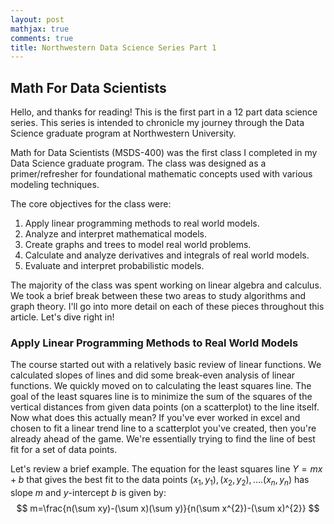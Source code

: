```yaml
---
layout: post
mathjax: true
comments: true
title: Northwestern Data Science Series Part 1
---
```

## Math For Data Scientists
Hello, and thanks for reading!  This is the first part in a 12 part data science series.  This series is intended to chronicle my journey through the Data Science graduate program at Northwestern University.

Math for Data Scientists (MSDS-400) was the first class I completed in my Data Science graduate program.  The class was designed as a primer/refresher for foundational mathematic concepts used with various modeling techniques.

The core objectives for the class were:  
1. Apply linear programming methods to real world models.
2. Analyze and interpret mathematical models.
3. Create graphs and trees to model real world problems.
4. Calculate and analyze derivatives and integrals of real world models.
5. Evaluate and interpret probabilistic models.

The majority of the class was spent working on linear algebra and calculus.  We took a brief break between these two areas to study algorithms and graph theory.  I'll go into more detail on each of these pieces throughout this article.  Let's dive right in!

### Apply Linear Programming Methods to Real World Models

The course started out with a relatively basic review of linear functions.  We calculated slopes of lines and did some break-even analysis of linear functions.  We quickly moved on to calculating the least squares line.  The goal of the least squares line is to minimize the sum of the squares of the vertical distances from given data points (on a scatterplot) to the line itself.  Now what does this actually mean?  If you've ever worked in excel and chosen to fit a linear trend line to a scatterplot you've created, then you're already ahead of the game. We're essentially trying to find the line of best fit for a set of data points.  

Let's review a brief example.  The equation for the least squares line $Y=mx+b$ that gives the best fit to the data points $(x_{1},y_{1}), (x_{2},y_{2}),....(x_{n},y_{n})$ has slope $m$ and $y$-intercept $b$ is given by:  
$$
m=\frac{n(\sum xy)-(\sum x)(\sum y)}{n(\sum x^{2})-(\sum x)^{2}}
$$
<!--stackedit_data:
eyJoaXN0b3J5IjpbLTQ1Njk1NDUwMCwtMTk4MDg4NzczMCwtND
U2OTU0NTAwLC0xOTgwODg3NzMwLC05NTU5OTM0NSwtMTkzMDU4
NTg5OSwtMjEzOTE4NDk2OCw4Mzk1MjMwMjIsNzU3MDY2OTk4LD
MzNjA2MjU2LC0xNTgxMzU4ODU4XX0=
-->